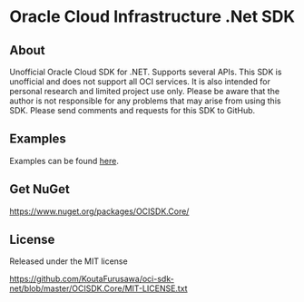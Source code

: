 ﻿# Oracle Cloud Infrastructure .Net SDK

## About


Unofficial Oracle Cloud SDK for .NET.
Supports several APIs.
This SDK is unofficial and does not support all OCI services. It is also intended for personal research and limited project use only.
Please be aware that the author is not responsible for any problems that may arise from using this SDK.
Please send comments and requests for this SDK to GitHub.

## Examples

Examples can be found [here](/Example/).

## Get NuGet

https://www.nuget.org/packages/OCISDK.Core/

## License

Released under the MIT license

https://github.com/KoutaFurusawa/oci-sdk-net/blob/master/OCISDK.Core/MIT-LICENSE.txt

